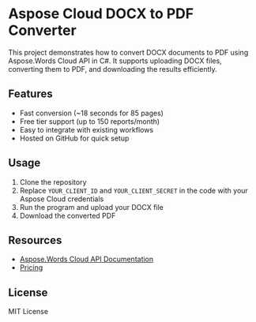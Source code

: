 # Aspose Cloud DOCX to PDF Converter

This project demonstrates how to convert DOCX documents to PDF using Aspose.Words Cloud API in C#. It supports uploading DOCX files, converting them to PDF, and downloading the results efficiently.

## Features
- Fast conversion (~18 seconds for 85 pages)
- Free tier support (up to 150 reports/month)
- Easy to integrate with existing workflows
- Hosted on GitHub for quick setup

## Usage
1. Clone the repository
2. Replace `YOUR_CLIENT_ID` and `YOUR_CLIENT_SECRET` in the code with your Aspose Cloud credentials
3. Run the program and upload your DOCX file
4. Download the converted PDF

## Resources
- [Aspose.Words Cloud API Documentation](https://docs.aspose.cloud/words/)
- [Pricing](https://purchase.aspose.cloud/cloud/pricing/)

## License
MIT License
